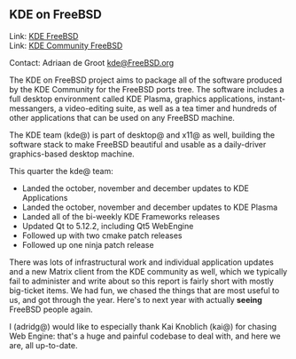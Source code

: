 ## KDE on FreeBSD ##

Link:    [KDE FreeBSD](https://freebsd.kde.org/)  
Link:    [KDE Community FreeBSD](https://community.kde.org/FreeBSD)  

Contact: Adriaan de Groot <kde@FreeBSD.org>  

The KDE on FreeBSD project aims to package all of the software 
produced by the KDE Community for the FreeBSD ports tree.
The software includes a full desktop environment called KDE Plasma, 
graphics applications, instant-messangers, a video-editing suite,
as well as a tea timer
and hundreds of other applications that can be used on
any FreeBSD machine.

The KDE team (kde@) is part of desktop@ and x11@ as well,
building the software stack to make FreeBSD beautiful and usable
as a daily-driver graphics-based desktop machine.

This quarter the kde@ team:

- Landed the october, november and december updates to KDE Applications
- Landed the october, november and december updates to KDE Plasma
- Landed all of the bi-weekly KDE Frameworks releases
- Updated Qt to 5.12.2, including Qt5 WebEngine
- Followed up with two cmake patch releases
- Followed up one ninja patch release

There was lots of infrastructural work and individual application
updates and a new Matrix client from the KDE community
as well, which we typically fail to administer and write about
so this report is fairly short with mostly big-ticket items.
We had fun, we chased the things that are most useful to
us, and got through the year. Here's to next year with
actually **seeing** FreeBSD people again.

I (adridg@) would like to especially thank Kai Knoblich (kai@) for chasing Web Engine:
that's a huge and painful codebase to deal with, and here we
are, all up-to-date.
